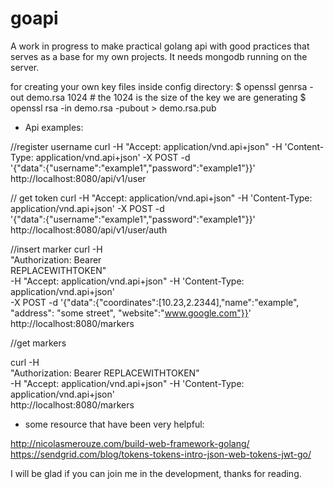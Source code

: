 # goapi

A work in progress to make practical golang api with good practices that serves as a base for my own projects.
It needs mongodb running on the server.

for creating your own key files inside config directory:
$ openssl genrsa -out demo.rsa 1024 # the 1024 is the size of the key we are generating
$ openssl rsa -in demo.rsa -pubout > demo.rsa.pub 

* Api examples:

//register username
curl -H "Accept: application/vnd.api+json" -H 'Content-Type: application/vnd.api+json' -X POST -d \
'{"data":{"username":"example1","password":"example1"}}' http://localhost:8080/api/v1/user

// get token
curl -H "Accept: application/vnd.api+json" -H 'Content-Type: application/vnd.api+json' -X POST -d \
'{"data":{"username":"example1","password":"example1"}}' http://localhost:8080/api/v1/user/auth

//insert marker
curl -H \
"Authorization: Bearer \
REPLACEWITHTOKEN" \
-H "Accept: application/vnd.api+json" -H 'Content-Type: application/vnd.api+json' \
-X POST -d '{"data":{"coordinates":[10.23,2.2344],"name":"example", "address": "some street", "website":"www.google.com"}}' \
http://localhost:8080/markers

//get markers 

curl -H \
"Authorization: Bearer REPLACEWITHTOKEN" \
-H "Accept: application/vnd.api+json" -H 'Content-Type: application/vnd.api+json' \
http://localhost:8080/markers

* some resource that have been very helpful:

http://nicolasmerouze.com/build-web-framework-golang/
https://sendgrid.com/blog/tokens-tokens-intro-json-web-tokens-jwt-go/

I will be glad if you can join me in the development, thanks for reading.
